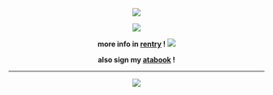 <div align="center">

![](https://graphic.neocities.org/boombox_divider_by_kicked_in_teeth-dbcx5hc.png)

![](https://media.giphy.com/media/v1.Y2lkPTc5MGI3NjExYjhzYmYyZ3VmOGdnNmRoenlvMmdnc3h6czhnMHRraDZxY2xsYmIzMyZlcD12MV9pbnRlcm5hbF9naWZfYnlfaWQmY3Q9Zw/aSUcReQKF6HURqA4Ot/giphy-downsized-large.gif)

**more info in [rentry](https://rentry.co/hemy) ! ![](https://gifs.crd.co/assets/images/gallery23/9af33f52.gif?v=ef433a6f)**

**also sign my [atabook](https://hemy.atabook.org/) !**

***

![](https://media.discordapp.net/attachments/876789768862695464/1264934197127024650/Mindscape_Soukaku_Partial.png?ex=66a05605&is=669f0485&hm=3658a327da26c5aef50039569a9f989df1c0f9579c25b9085cae051c67b0560e&=&format=webp&quality=lossless&width=1250&height=523)
